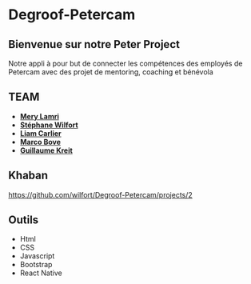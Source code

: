 # Degroof-Petercam

## Bienvenue sur notre Peter Project

Notre appli à pour but de connecter les compétences des employés de Petercam avec des projet de mentoring, coaching et bénévola

## TEAM

* [**Mery Lamri**](https://github.com/Lamri-Mery)
* [**Stéphane Wilfort**](https://github.com/wilfort)
* [**Liam Carlier**](https://github.com/CarlierLiam)
* [**Marco Bove**](https://github.com/marcomisco)
* [**Guillaume Kreit**](https://github.com/Guillaume-Kreit)

## Khaban

https://github.com/wilfort/Degroof-Petercam/projects/2


##  Outils 

* Html
* CSS
* Javascript
* Bootstrap
* React Native
